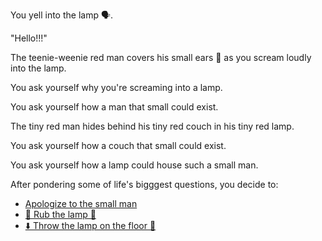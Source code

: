 You yell into the lamp 🗣.

"Hello!!!"

The teenie-weenie red man covers his small ears 🙉 as you scream loudly into the lamp.

You ask yourself why you're screaming into a lamp.

You ask yourself how a man that small could exist.

The tiny red man hides behind his tiny red couch in his tiny red lamp.

You ask yourself how a couch that small could exist.

You ask yourself how a lamp could house such a small man.

After pondering some of life's bigggest questions, you decide to: 


- [Apologize to the small man](3-AD.md)
- [🧽 Rub the lamp 🏮](3-AA.md)
- [⬇️ Throw the lamp on the floor 🏮](3-AE.md)
